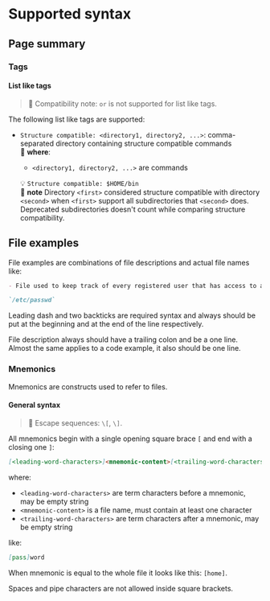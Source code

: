 # Supported syntax

## Page summary

### Tags

#### List like tags

> :bell: Compatibility note: `or` is not supported for list like tags.

The following list like tags are supported:

- `Structure compatible: <directory1, directory2, ...>`: comma-separated directory
  containing structure compatible commands  
  :blue_book: **where**:
  - `<directory1, directory2, ...>` are commands
  
  :bulb: `Structure compatible: $HOME/bin`  
  :pencil: **note** Directory `<first>` considered structure compatible with
  directory `<second>` when `<first>` support all subdirectories that `<second>`
  does. Deprecated subdirectories doesn't count while comparing structure
  compatibility.

## File examples

File examples are combinations of file descriptions and actual file names like:

```md
- File used to keep track of every registered user that has access to a system:

`/etc/passwd`
```

Leading dash and two backticks are required syntax and always should be put
at the beginning and at the end of the line respectively.

File description always should have a trailing colon and be a one line. Almost the
same applies to a code example, it also should be one line.

### Mnemonics

Mnemonics are constructs used to refer to files.

#### General syntax

> :bookmark_tabs: Escape sequences: `\[`, `\]`.

All mnemonics begin with a single opening square brace `[` and end with a
closing one `]`:

```md
[<leading-word-characters>]<mnemonic-content>[<trailing-word-characters>]
```

where:

- `<leading-word-characters>` are term characters before a mnemonic, may be
  empty string
- `<mnemonic-content>` is a file name, must contain at least one character
- `<trailing-word-characters>` are term characters after a mnemonic, may be
  empty string

like:

```md
[pass]word
```

When mnemonic is equal to the whole file it looks like this:  `[home]`.

Spaces and pipe characters are not allowed inside square brackets.
